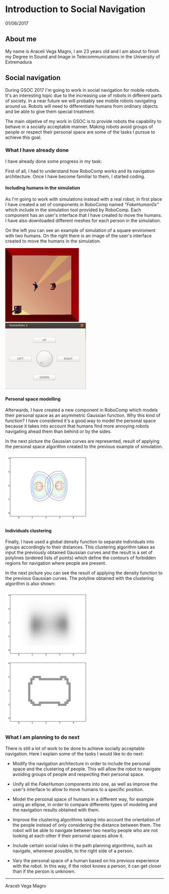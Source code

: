 
# Introduction to Social Navigation

01/06/2017

## About me

My name is Araceli Vega Magro, I am 23 years old and I am about to finish my Degree in Sound and Image in Telecommunications in the University of Extremadura

## Social navigation
During GSOC 2017 I'm going to work in social navigation for mobile robots. It's an interesting topic due to the increasing use of robots in different parts of society. In a near future we will probably see mobile robots navigating around us. Robots will need to differentiate humans from ordinary objects and be able to give them special treatment.

The main objetive of my work in GSOC is to provide robots the capability to behave in a socially acceptable manner. Making robots avoid groups of people or respect their personal space are some of the tasks I pursue to achieve this goal.

### What I have already done
I have already done some progress in my task:

First of all, I had to understand how RoboComp works and its navigation architecture. Once I have become familiar to them, I started coding.

#### Including humans in the simulation
As I'm going to work with simulations instead with a real robot, in first place I have created a set of components in RoboComp named _"FakeHuman0x"_ which include in the simulation tool provided by RoboComp. Each component has an user's interface that I have created to move the humans. I have also downloaded different meshes for each person in the simulation.

On the left you can see an example of simulation of a square enviroment with two humans. On the right there is an image of the user's interface created to move the humans in the simulation. 

![Example simulation](pictures/simulacion_ejemplo.png) &nbsp; &nbsp; &nbsp; ![User's interface](pictures/interfaz.png) 

#### Personal space modelling
Afterwards, I have created a new component in RoboComp which models their personal space as an asymmetric Gaussian function. Why this kind of function? I have considered it's a good way to model the personal space because it takes into account that humans find more annoying robots navigating ahead them than behind or by the sides. 

In the next picture the Gaussian curves are represented, result of applying the personal space algorithm created to the previous example of simulation.

![Gaussian curves obtained](pictures/gauss_ejemplo.png) 

#### Individuals clustering
Finally, I have used a global density function to separate individuals into groups accordingly to their distances. This clustering algorithm takes as input the previously obtained Gaussian curves and the result is a set of polylines (ordered lists of points) which define the contours of forbidden regions for navigation where people are present.

In the next picture you can see the result of applying the density function to the previous Gaussian curves. The polyline obtained with the clustering algorithm is also shown:


![Result of applying the density function](pictures/densidad.png) ![Resulting polyline](pictures/polyline_ejemplo.png)



### What I am planning to do next

There is still a lot of work to be done to achieve socially acceptable navigation. Here I explain some of the tasks I would like to do next:

* Modify the navigation architecture in order to include the personal space and the clustering of people. This will allow the robot to navigate avoiding groups of people and respecting their personal space.

* Unify all the _FakeHuman_ components into one, as well as improve the user's interface to allow to move humans to a specific position.

* Model the personal space of humans in a different way, for example using an ellipse, in order to compare differents types of modeling and the navigation results obtained with them.

* Improve the clustering algorithms taking into account the orientation of the people instead of only considering the distance between them. The robot will be able to navigate between two nearby people who are not looking at each other if their personal spaces allow it. 

* Include certain social rules in the path planning algorithms, such as navigate, whenever possible, to the right side of a person.

* Vary the personal space of a human based on his previous experience with the robot. In this way, if the robot knows a person, it can get closer than if the person is unknown. 

* * *
Araceli Vega Magro

